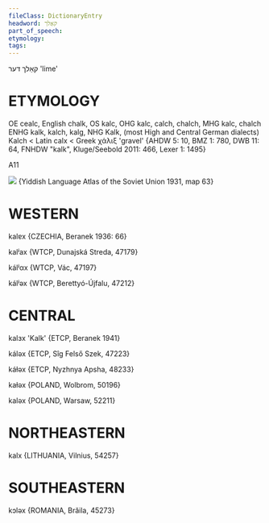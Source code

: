 ```yaml
---
fileClass: DictionaryEntry
headword: קאַלך
part_of_speech: 
etymology: 
tags: 
---
```

קאַלך
דער
'lime'

ETYMOLOGY
===========
OE cealc, English chalk, OS kalc, OHG kalc, calch, chalch, MHG kalc, chalch ENHG kalk, kalch, kalg, NHG Kalk, (most High and Central German dialects) Kalch < Latin calx < Greek χάλιξ 'gravel'
{AHDW 5: 10, BMZ 1: 780, DWB 11: 64, FNHDW "kalk", Kluge/Seebold 2011: 466, Lexer 1: 1495}

A11

![](https://ia801509.us.archive.org/29/items/shprakhatlas/ShprakhatlasKarte63-Optimized.jpg)
{Yiddish Language Atlas of the Soviet Union 1931, map 63}

WESTERN
========

kalɐx {CZECHIA, Beranek 1936: 66}

kalʲax {WTCP, Dunajská Streda, 47179}

kálʲαx {WTCP, Vác, 47197}

kálʲəx {WTCP, Berettyó-Újfalu, 47212}

CENTRAL
========

kalɜx 'Kalk' {ETCP, Beranek 1941}

káləx {ETCP, Sîg Felső Szek, 47223}

káɫəx {ETCP, Nyzhnya Apsha, 48233}

kaɫəx {POLAND, Wolbrom, 50196}

kaləx {POLAND, Warsaw, 52211}

NORTHEASTERN
==============

kalx {LITHUANIA, Vilnius, 54257}

SOUTHEASTERN
==============

kɔləx {ROMANIA, Brăila, 45273}
